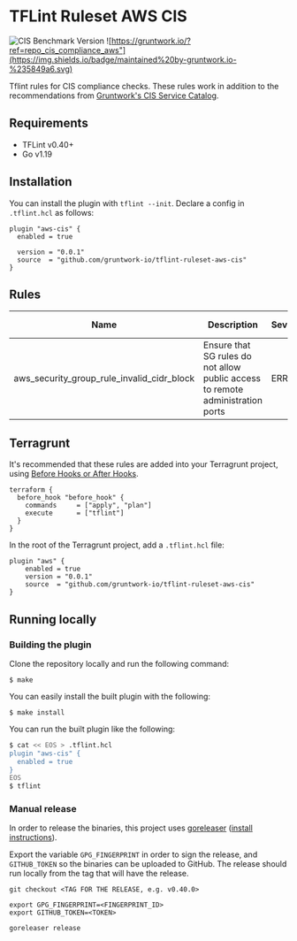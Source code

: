 # TFLint Ruleset AWS CIS

![CIS Benchmark Version](https://img.shields.io/badge/CIS%20benchmark%20version-1.5.0-green)
![https://gruntwork.io/?ref=repo_cis_compliance_aws"](https://img.shields.io/badge/maintained%20by-gruntwork.io-%235849a6.svg)

Tflint rules for CIS compliance checks. These rules work in addition to the recommendations from [Gruntwork's CIS Service Catalog](https://github.com/gruntwork-io/terraform-aws-cis-service-catalog).


## Requirements

- TFLint v0.40+
- Go v1.19

## Installation

You can install the plugin with `tflint --init`. Declare a config in `.tflint.hcl` as follows:

```hcl
plugin "aws-cis" {
  enabled = true

  version = "0.0.1"
  source  = "github.com/gruntwork-io/tflint-ruleset-aws-cis"
}
```

## Rules

| Name                                       | Description                                                                        |Severity|Enabled| CIS Recommendation |
|--------------------------------------------|------------------------------------------------------------------------------------| --- | --- |--------------------|
| aws_security_group_rule_invalid_cidr_block | Ensure that SG rules do not allow public access to remote administration ports     |ERROR|✔| 5.2 and 5.3        |

## Terragrunt

It's recommended that these rules are added into your Terragrunt project, using [Before Hooks or After Hooks](https://terragrunt.gruntwork.io/docs/features/hooks/#tflint-hook).

```hcl
terraform {
  before_hook "before_hook" {
    commands     = ["apply", "plan"]
    execute      = ["tflint"]
  }
}
```

In the root of the Terragrunt project, add a `.tflint.hcl` file:

```hcl
plugin "aws" {
    enabled = true
    version = "0.0.1"
    source  = "github.com/gruntwork-io/tflint-ruleset-aws-cis"
}
```


## Running locally

### Building the plugin

Clone the repository locally and run the following command:

```
$ make
```

You can easily install the built plugin with the following:

```
$ make install
```

You can run the built plugin like the following:

```bash
$ cat << EOS > .tflint.hcl
plugin "aws-cis" {
  enabled = true
}
EOS
$ tflint
```

### Manual release

In order to release the binaries, this project uses [goreleaser](https://goreleaser.com/) ([install instructions](https://goreleaser.com/install/)).

Export the variable `GPG_FINGERPRINT` in order to sign the release, and `GITHUB_TOKEN` so the binaries can be uploaded to GitHub. The release should run locally from the tag that will have the release.

```
git checkout <TAG FOR THE RELEASE, e.g. v0.40.0>

export GPG_FINGERPRINT=<FINGERPRINT_ID>
export GITHUB_TOKEN=<TOKEN>

goreleaser release
```

